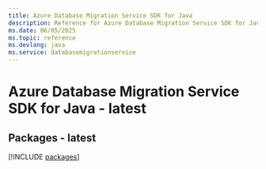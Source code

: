 ```yaml
---
title: Azure Database Migration Service SDK for Java
description: Reference for Azure Database Migration Service SDK for Java
ms.date: 06/05/2025
ms.topic: reference
ms.devlang: java
ms.service: databasemigrationservice
---
```

# Azure Database Migration Service SDK for Java - latest
## Packages - latest
[!INCLUDE [packages](database-migration-service-index.md)]